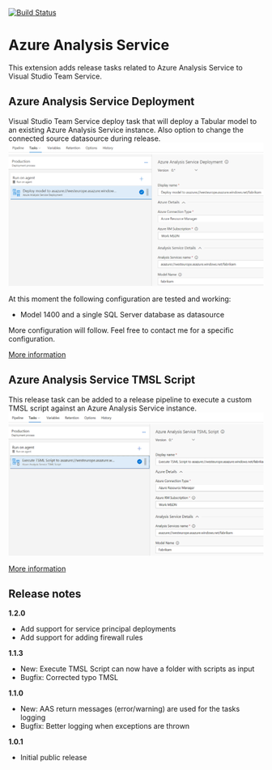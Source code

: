 [![Build Status](https://ci.appveyor.com/api/projects/status/github/liprec/vsts-release-aas?branch=master&svg=true)](https://ci.appveyor.com/project/liprec/vsts-release-aas)

# Azure Analysis Service

This extension adds release tasks related to Azure Analysis Service to Visual Studio Team Service.

## Azure Analysis Service Deployment

Visual Studio Team Service deploy task that will deploy a Tabular model to an existing Azure Analysis Service instance. Also option to change the connected source datasource during release.
![](images/screenshot-2.png)

At this moment the following configuration are tested and working:
- Model 1400 and a single SQL Server database as datasource

More configuration will follow. Feel free to contact me for a specific configuration.

[More information](deploy-aas-db/README.md)

## Azure Analysis Service TMSL Script

This release task can be added to a release pipeline to execute a custom TMSL script against an Azure Analysis Service instance.
![](images/screenshot-3.png)

[More information](execute-aas-tmsl/README.md)

## Release notes

**1.2.0**
- Add support for service principal deployments
- Add support for adding firewall rules

**1.1.3**
- New: Execute TMSL Script can now have a folder with scripts as input
- Bugfix: Corrected typo TMSL

**1.1.0**
- New: AAS return messages (error/warning) are used for the tasks logging
- Bugfix: Better logging when exceptions are thrown

**1.0.1**
- Initial public release
